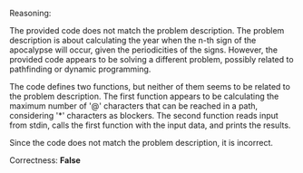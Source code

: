 Reasoning:

The provided code does not match the problem description. The problem description is about calculating the year when the n-th sign of the apocalypse will occur, given the periodicities of the signs. However, the provided code appears to be solving a different problem, possibly related to pathfinding or dynamic programming.

The code defines two functions, but neither of them seems to be related to the problem description. The first function appears to be calculating the maximum number of '@' characters that can be reached in a path, considering '*' characters as blockers. The second function reads input from stdin, calls the first function with the input data, and prints the results.

Since the code does not match the problem description, it is incorrect.

Correctness: **False**